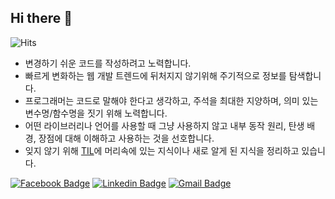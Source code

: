 ## Hi there 👋

![Hits](https://hits.seeyoufarm.com/api/count/incr/badge.svg?url=https%3A%2F%2Fgithub.com%2Fjohn015)

- 변경하기 쉬운 코드를 작성하려고 노력합니다.
- 빠르게 변화하는 웹 개발 트렌드에 뒤처지지 않기위해 주기적으로 정보를 탐색합니다.
- 프로그래머는 코드로 말해야 한다고 생각하고, 주석을 최대한 지양하며, 의미 있는 변수명/함수명을 짓기 위해 노력합니다.
- 어떤 라이브러리나 언어를 사용할 때 그냥 사용하지 않고 내부 동작 원리, 탄생 배경, 장점에 대해 이해하고 사용하는 것을 선호합니다.
- 잊지 않기 위해 [TIL](https://github.com/john015/TIL)에 머리속에 있는 지식이나 새로 알게 된 지식을 정리하고 있습니다.

[![Facebook Badge](https://img.shields.io/badge/facebook-1877f2?style=flat-square&logo=facebook&logoColor=white&link=https://www.facebook.com/profile.php?id=100009442556503)](https://www.facebook.com/profile.php?id=100009442556503)
[![Linkedin Badge](https://img.shields.io/badge/-LinkedIn-blue?style=flat-square&logo=Linkedin&logoColor=white&link=https://www.linkedin.com/in/sangwon-lee-3309a9165/)](https://www.linkedin.com/in/sangwon-lee-3309a9165/)
[![Gmail Badge](https://img.shields.io/badge/Gmail-d14836?style=flat-square&logo=Gmail&logoColor=white&link=mailto:lsw0150305@gmail.com)](mailto:lsw0150305@gmail.com)
